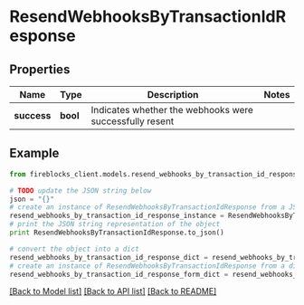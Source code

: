 # ResendWebhooksByTransactionIdResponse


## Properties

Name | Type | Description | Notes
------------ | ------------- | ------------- | -------------
**success** | **bool** | Indicates whether the webhooks were successfully resent | 

## Example

```python
from fireblocks_client.models.resend_webhooks_by_transaction_id_response import ResendWebhooksByTransactionIdResponse

# TODO update the JSON string below
json = "{}"
# create an instance of ResendWebhooksByTransactionIdResponse from a JSON string
resend_webhooks_by_transaction_id_response_instance = ResendWebhooksByTransactionIdResponse.from_json(json)
# print the JSON string representation of the object
print ResendWebhooksByTransactionIdResponse.to_json()

# convert the object into a dict
resend_webhooks_by_transaction_id_response_dict = resend_webhooks_by_transaction_id_response_instance.to_dict()
# create an instance of ResendWebhooksByTransactionIdResponse from a dict
resend_webhooks_by_transaction_id_response_form_dict = resend_webhooks_by_transaction_id_response.from_dict(resend_webhooks_by_transaction_id_response_dict)
```
[[Back to Model list]](../README.md#documentation-for-models) [[Back to API list]](../README.md#documentation-for-api-endpoints) [[Back to README]](../README.md)


